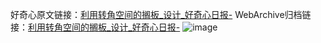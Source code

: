 好奇心原文链接：[利用转角空间的搁板_设计_好奇心日报-](https://www.qdaily.com/articles/2353.html)
WebArchive归档链接：[利用转角空间的搁板_设计_好奇心日报-](http://web.archive.org/web/20190623151109/https://www.qdaily.com/articles/2353.html)
![image](http://ww3.sinaimg.cn/large/007d5XDpgy1g3vc0opwd8j30u02sndsg)